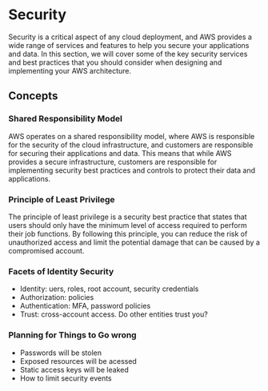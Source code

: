 # Security

Security is a critical aspect of any cloud deployment, and AWS provides a wide range of services and features to help you secure your applications and data. In this section, we will cover some of the key security services and best practices that you should consider when designing and implementing your AWS architecture.

## Concepts

### Shared Responsibility Model

AWS operates on a shared responsibility model, where AWS is responsible for the security of the cloud infrastructure, and customers are responsible for securing their applications and data. This means that while AWS provides a secure infrastructure, customers are responsible for implementing security best practices and controls to protect their data and applications.

### Principle of Least Privilege

The principle of least privilege is a security best practice that states that users should only have the minimum level of access required to perform their job functions. By following this principle, you can reduce the risk of unauthorized access and limit the potential damage that can be caused by a compromised account.

### Facets of Identity Security

 - Identity: uers, roles, root account, security credentials
 - Authorization: policies
 - Authentication: MFA, password policies
 - Trust: cross-account access. Do other entities trust you?

### Planning for Things to Go wrong

 - Passwords will be stolen
 - Exposed resources will be acessed
 - Static access keys will be leaked
 - How to limit security events
